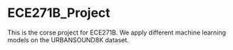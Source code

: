 # ECE271B_Project

This is the corse project for ECE271B. We apply different machine learning models on the URBANSOUND8K dataset.